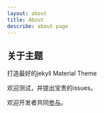 ```yaml
---
layout: about
title: About
describe: about page
---
```

## 关于主题

打造最好的jekyll Material Theme

欢迎测试，并提出宝贵的issues。



欢迎开发者共同[参与](https://github.com/m0dulo/jekyll-theme-materialize/issues)。